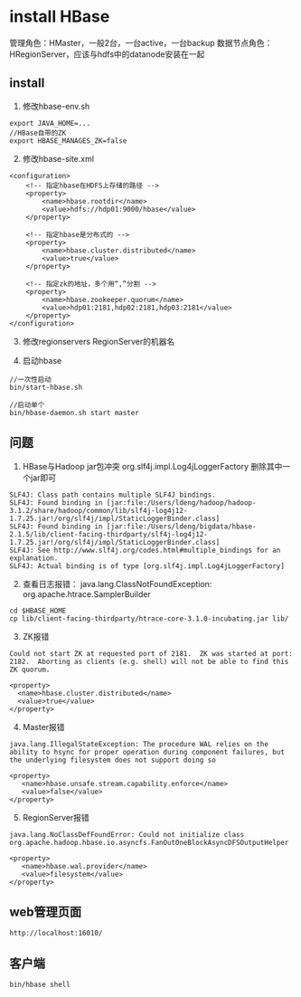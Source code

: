 # install HBase

管理角色：HMaster，一般2台，一台active，一台backup
数据节点角色：HRegionServer，应该与hdfs中的datanode安装在一起  

## install

1. 修改hbase-env.sh
```
export JAVA_HOME=...
//HBase自带的ZK
export HBASE_MANAGES_ZK=false
```

2. 修改hbase-site.xml
```
<configuration> 
    <!-- 指定hbase在HDFS上存储的路径 -->
    <property>
        <name>hbase.rootdir</name>
        <value>hdfs://hdp01:9000/hbase</value>
    </property>
    
    <!-- 指定hbase是分布式的 -->
    <property>
        <name>hbase.cluster.distributed</name>
        <value>true</value>
    </property>
    
    <!-- 指定zk的地址，多个用“,”分割 -->
    <property>
        <name>hbase.zookeeper.quorum</name>
        <value>hdp01:2181,hdp02:2181,hdp03:2181</value>
    </property>
</configuration>
```

3. 修改regionservers
RegionServer的机器名

4. 启动hbase
```
//一次性启动
bin/start-hbase.sh

//启动单个
bin/hbase-daemon.sh start master
```

## 问题

1. HBase与Hadoop jar包冲突 org.slf4j.impl.Log4jLoggerFactory
删除其中一个jar即可
```
SLF4J: Class path contains multiple SLF4J bindings.
SLF4J: Found binding in [jar:file:/Users/ldeng/hadoop/hadoop-3.1.2/share/hadoop/common/lib/slf4j-log4j12-1.7.25.jar!/org/slf4j/impl/StaticLoggerBinder.class]
SLF4J: Found binding in [jar:file:/Users/ldeng/bigdata/hbase-2.1.5/lib/client-facing-thirdparty/slf4j-log4j12-1.7.25.jar!/org/slf4j/impl/StaticLoggerBinder.class]
SLF4J: See http://www.slf4j.org/codes.html#multiple_bindings for an explanation.
SLF4J: Actual binding is of type [org.slf4j.impl.Log4jLoggerFactory]
```

2. 查看日志报错： java.lang.ClassNotFoundException: org.apache.htrace.SamplerBuilder
```
cd $HBASE_HOME
cp lib/client-facing-thirdparty/htrace-core-3.1.0-incubating.jar lib/
```

3. ZK报错
```
Could not start ZK at requested port of 2181.  ZK was started at port: 2182.  Aborting as clients (e.g. shell) will not be able to find this ZK quorum.

<property>
  <name>hbase.cluster.distributed</name>
  <value>true</value> 
</property>
```

4. Master报错
```
java.lang.IllegalStateException: The procedure WAL relies on the ability to hsync for proper operation during component failures, but the underlying filesystem does not support doing so

<property>
   <name>hbase.unsafe.stream.capability.enforce</name>
   <value>false</value>
</property>
```

5. RegionServer报错
```
java.lang.NoClassDefFoundError: Could not initialize class org.apache.hadoop.hbase.io.asyncfs.FanOutOneBlockAsyncDFSOutputHelper

<property>
   <name>hbase.wal.provider</name>
   <value>filesystem</value>
</property>
```

## web管理页面
```
http://localhost:16010/
```

## 客户端
```
bin/hbase shell
```